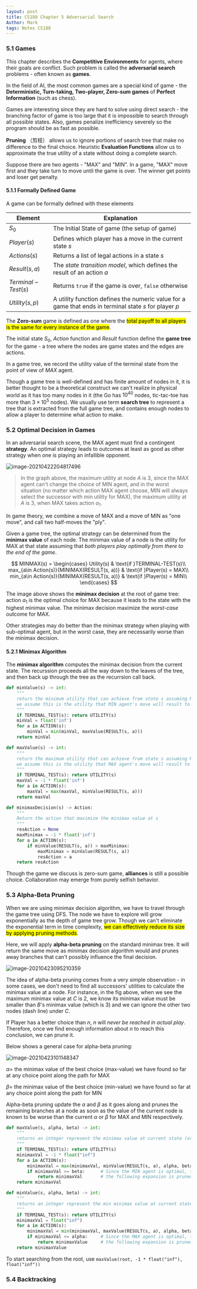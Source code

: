 ```yaml
---
layout: post
title: CS188 Chapter 5 Adversarial Search
Author: Mark
tags: Notes CS188
---
```


### 5.1 Games

This chapter describes the **Competitive Environments** for agents, where their goals are conflict. Such problem is called the **adversarial search** problems - often known as **games**.

In the field of AI, the most common games are a special kind of game - the **Deterministic, Turn-taking, Two-player, Zero-sum games** of **Perfect Information** (such as chess).

Games are interesting since they are hard to solve using direct search - the branching factor of game is too large that it is impossible to search through all possible states. Also, games penalize inefficiency severely so the program should be as fast as possible.

**Pruning** （剪枝） allows us to ignore portions of search tree that make no difference to the final choice. Heuristic **Evaluation Functions** allow us to approximate the true utility of a state without doing a complete search.

Suppose there are two agents - "MAX" and "MIN". In a game, "MAX" move first and they take turn to move until the game is over. The winner get points and loser get penalty.

#### 5.1.1 Formally Defined Game

A game can be formally defined with these elements

| Element            | Explanation                                                  |
| ------------------ | ------------------------------------------------------------ |
| $S_0$              | The Initial State of game (the setup of game)                |
| $Player(s)$        | Defines which player has a move in the current state $s$     |
| $Actions(s)$       | Returns a list of legal actions in a state $s$               |
| $Result(s, a)$     | The *state transition model*, which defines the result of an action $a$ |
| $Terminal-Test(s)$ | Returns `true` if the game is over, `false` otherwise        |
| $Utility(s, p)$    | A utility function defines the numeric value for a game that ends in terminal state $s$ for player $p$ |

The **Zero-sum** game is defined as one where the <mark>total payoff to all players is the same for every instance of the game</mark>.

The initial state $S_0$, $Action$ function and $Result$ function define the **game tree** for the game - a tree where the nodes are game states and the edges are actions.

In a game tree, we record the utility value of the terminal state from the point of view of $MAX$ agent.

Though a game tree is well-defined and has finite amount of nodes in it, it is better thought to be a theoretical construct we can't realize in physical world as it has too many nodes in it (the Go has $10^40$ nodes, tic-tac-toe has more than $3\times 10^5$ nodes). We usually use term **search tree** to represent a tree that is extracted from the full game tree, and contains enough nodes to allow a player to determine what action to make.

### 5.2 Optimal Decision in Games

In an adversarial search scene, the MAX agent must find a contingent **strategy**. An optimal strategy leads to outcomes at least as good as other strategy when one is playing an infallible opponent.

![image-20210422204817496](https://gitee.com/MarkYutianChen/mark-markdown-imagebed/raw/master/20210422204817.png)

> In the graph above, the maximum utility at node $A$ is 3, since the MAX agent can't change the choice of MIN agent, and in the worst situation (no matter which action MAX agent choose, MIN will always select the successor with min utility for MAX), the maximum utility at $A$ is 3, when MAX takes action $a_1$.

In game theory, we combine a move of MAX and a move of MIN as "one move", and call two half-moves the "ply".

Given a game tree, the optimal strategy can be determined from the **minimax value** of each node. The minimax value of a node is the utility for MAX at that state assuming that *both players play optimally from there to the end of the game*.

$$
MINMAX(s) = \begin{cases}
Utility(s) & \text{if }TERMINAL-TEST(s)\\
max_{a\in Action(s)}{MINIMAX(RESULT(s, a))} & \text{if }Player(s) = MAX\\
min_{a\in Action(s)}{MINIMAX(RESULT(s, a))} & \text{if }Player(s) = MIN\\
\end{cases}
$$

The image above shows the **minimax decision** at the root of game tree: action $a_1$ is the optimal choice for MAX because it leads to the state with the highest minimax value. The minimax decision maximize the *worst-case* outcome for MAX.

Other strategies may do better than the minimax strategy when playing with sub-optimal agent, but in the worst case, they are necessarily worse than the minimax decision.

#### 5.2.1 Minimax Algorithm

The **minimax algorithm** computes the minimax decision from the current state. The recurssion proceeds all the way down to the leaves of the tree, and then back up through the tree as the recurrsion call back.

```python
def minValue(s) -> int:
    """
    return the minimum utility that can achieve from state s assuming MAX agent is playing optimally
    we assume this is the utility that MIN agent's move will result to
    """
    if TERMINAL_TEST(s): return UTILITY(s)
    minVal = float('inf')
    for a in ACTION(s):
        minVal = min(minVal, maxValue(RESULT(s, a)))
    return minVal

def maxValue(s) -> int:
    """
    return the maximum utility that can achieve from state s assuming MIN agent is playing optimally
    we assume this is the utility that MAX agent's move will result to
    """
    if TERMINAL_TEST(s): return UTILITY(s)
    maxVal = -1 * float('inf')
    for a in ACTION(s):
        maxVal = max(maxVal, minValue(RESULT(s, a)))
    return maxVal

def minimaxDecision(s) -> Action:
    """
    Return the action that maximize the minimax value at s
    """
    resAction = None
    maxMinimax = -1 * float('inf')
    for a in ACTION(s):
        if minValue(RESULT(s, a)) > maxMinimax:
            maxMinimax = minValue(RESULT(s, a))
            resAction = a
    return resAction
```

Though the game we discuss is zero-sum game, **alliances** is still a possible choice. Collaboration may emerge from purely selfish behavior.

### 5.3 Alpha-Beta Pruning

When we are using minimax decision algorithm, we have to travel through the game tree using DFS. The node we have to explore will grow exponentially as the depth of game tree grow. Though we can't eliminate the exponential term in time complexity, <mark>we can effectively reduce its size by applying pruning methods</mark>.

Here, we will apply **alpha-beta pruning** on the standard minimax tree. It will return the same move as minimax decision algorithm would and prunes away branches that can't possibly influence the final decision.

![image-20210423095210359](https://gitee.com/MarkYutianChen/mark-markdown-imagebed/raw/master/20210423095210.png)

The idea of alpha-beta pruning comes from a very simple observation - in some cases, we don't need to find all successors' utilities to calculate the minimax value at a node. For instance, in the fig above, when we see the maximum minimax value at $C$ is 2, we know its minimax value must be smaller than $B$'s minimax value (which is 3) and we can ignore the other two nodes (dash line) under $C$.

If Player has a better choice than $n$, $n$ will *never be reached in actual play*. Therefore, once we find enough information about $n$ to reach this conclusion, we can prune it.

Below shows a general case for alpha-beta pruning:

![image-20210423101148347](https://gitee.com/MarkYutianChen/mark-markdown-imagebed/raw/master/20210423101148.png)

$\alpha=$ the minimax value of the best choice (max-value) we have found so far at any choice point along the path for MAX

$\beta=$ the minimax value of the best choice (min-value) we have found so far at any choice point along the path for MIN

Alpha-beta pruning update the $\alpha$ and $\beta$ as it goes along and prunes the remaining branches at a node as soon as the value of the current node is known to be worse than the current $\alpha$ or $\beta$ for MAX and MIN respectively.

```python
def maxValue(s, alpha, beta) -> int:
    """
    returns an integer represent the minimax value at current state (or the last value before the node is pruned)
    """
    if TERMINAL_TEST(s): return UTILITY(s)
    minimaxVal = -1 * float("inf")
    for a in ACTION(s):
        minimaxVal = max(minimaxVal, minValue(RESULT(s, a), alpha, beta))
        if minimaxVal >= beta:      # Since the MIN agent is optimal, this scnerio will never occur
            return minimaxVal       # the following expansion is pruned
    return minimaxVal

def minValue(s, alpha, beta) -> int:
    """
    returns an integer represent the min minimax value at current state (or the last value before the node is pruned)
    """
    if TERMINAL_TEST(s): return UTILITY(s)
    minimaxVal = float("inf")
    for a in ACTION(s):
        minimaxVal = min(minimaxVal, maxValue(RESULT(s, a), alpha, beta))
        if minimaxVal <= alpha:     # Since the MAX agent is optimal, the MAX agent will never reach this node (as there exist better path)
            return minimaxValue     # the following expansion is pruned
    return minimaxValue
```

To start searching from the root, use `maxValue(root, -1 * float("inf"), float("inf"))`

### 5.4 Backtracking

